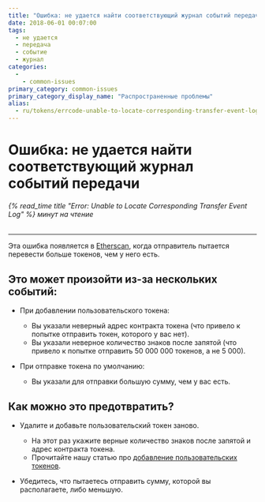 ```yaml
---
title: "Ошибка: не удается найти соответствующий журнал событий передачи"
date: 2018-06-01 00:07:00
tags:
  - не удается
  - передача
  - событие
  - журнал
categories:
  - 
    - common-issues
primary_category: common-issues
primary_category_display_name: "Распространенные проблемы"
alias:
  - ru/tokens/errcode-unable-to-locate-corresponding-transfer-event-log.html
---
```


# __Ошибка: не удается найти соответствующий журнал событий передачи__
###### {% read_time title "Error: Unable to Locate Corresponding Transfer Event Log" %} минут на чтение
***

Эта ошибка появляется в [Etherscan](https//www.etherscan.io/), когда отправитель пытается перевести больше токенов, чем у него есть.
## __Это может произойти из-за нескольких событий:__
* При добавлении пользовательского токена:
    * Вы указали неверный адрес контракта токена (что привело к попытке отправить токен, которого у вас нет).
    * Вы указали неверное количество знаков после запятой (что привело к попытке отправить 50 000 000 токенов, а не 5 000).

* При отправке токена по умолчанию:
    * Вы указали для отправки большую сумму, чем у вас есть.


## __Как можно это предотвратить?__
* Удалите и добавьте пользовательский токен заново.
    * На этот раз укажите верные количество знаков после запятой и адрес контракта токена.
    * Прочитайте нашу статью про [добавление пользовательских токенов](/@@@@@@/tokens/how-to-add-custom-token/).

* Убедитесь, что пытаетесь отправить сумму, которой вы располагаете, либо меньшую.